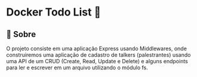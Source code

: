 # Docker Todo List :whale2:

## :page_with_curl: Sobre

O projeto consiste em uma aplicação Express usando Middlewares, onde construiremos uma aplicação de cadastro de talkers (palestrantes) usando uma API de um CRUD  (Create, Read, Update e Delete) e alguns endpoints para ler e escrever em um arquivo utilizando o módulo fs.
